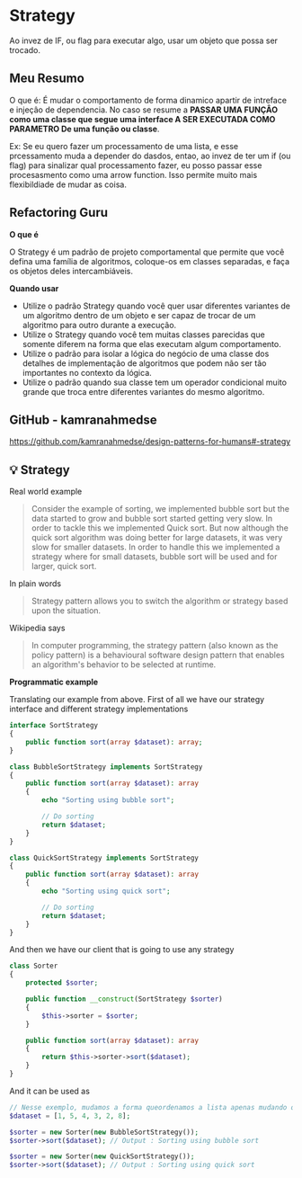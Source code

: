 # Strategy

Ao invez de IF, ou flag para executar algo, usar um objeto que possa ser trocado. 

## Meu Resumo

O que é: É mudar o comportamento de forma dinamico apartir de intreface e injeçâo de dependencia. No caso se resume a **PASSAR UMA FUNÇÂO como uma classe que segue uma interface A SER EXECUTADA COMO PARAMETRO De uma função ou classe**.

Ex: Se eu quero fazer um processamento de uma lista, e esse prcessamento muda a depender do dasdos, entao, ao invez de ter um if (ou flag) para sinalizar qual processamento fazer, eu posso passar esse procesasmento como uma arrow function. Isso permite muito mais flexibildiade de mudar as coisa.

## Refactoring Guru

**O que é**

O Strategy é um padrão de projeto comportamental que permite que você defina uma família de algoritmos, coloque-os em classes separadas, e faça os objetos deles intercambiáveis.

**Quando usar**
+ Utilize o padrão Strategy quando você quer usar diferentes variantes de um algoritmo dentro de um objeto e ser capaz de trocar de um algoritmo para outro durante a execução.
+ Utilize o Strategy quando você tem muitas classes parecidas que somente diferem na forma que elas executam algum comportamento.
+ Utilize o padrão para isolar a lógica do negócio de uma classe dos detalhes de implementação de algoritmos que podem não ser tão importantes no contexto da lógica.
+ Utilize o padrão quando sua classe tem um operador condicional muito grande que troca entre diferentes variantes do mesmo algoritmo.

## GitHub - kamranahmedse

https://github.com/kamranahmedse/design-patterns-for-humans#-strategy

💡 Strategy
--------

Real world example
> Consider the example of sorting, we implemented bubble sort but the data started to grow and bubble sort started getting very slow. In order to tackle this we implemented Quick sort. But now although the quick sort algorithm was doing better for large datasets, it was very slow for smaller datasets. In order to handle this we implemented a strategy where for small datasets, bubble sort will be used and for larger, quick sort.

In plain words
> Strategy pattern allows you to switch the algorithm or strategy based upon the situation.

Wikipedia says
> In computer programming, the strategy pattern (also known as the policy pattern) is a behavioural software design pattern that enables an algorithm's behavior to be selected at runtime.

**Programmatic example**

Translating our example from above. First of all we have our strategy interface and different strategy implementations

```php
interface SortStrategy
{
    public function sort(array $dataset): array;
}

class BubbleSortStrategy implements SortStrategy
{
    public function sort(array $dataset): array
    {
        echo "Sorting using bubble sort";

        // Do sorting
        return $dataset;
    }
}

class QuickSortStrategy implements SortStrategy
{
    public function sort(array $dataset): array
    {
        echo "Sorting using quick sort";

        // Do sorting
        return $dataset;
    }
}
```

And then we have our client that is going to use any strategy
```php
class Sorter
{
    protected $sorter;

    public function __construct(SortStrategy $sorter)
    {
        $this->sorter = $sorter;
    }

    public function sort(array $dataset): array
    {
        return $this->sorter->sort($dataset);
    }
}
```
And it can be used as

```php
// Nesse exemplo, mudamos a forma queordenamos a lista apenas mudando o objeto a ser passado dentro do 'SORTER' sem precisa de nenhum método
$dataset = [1, 5, 4, 3, 2, 8];

$sorter = new Sorter(new BubbleSortStrategy());
$sorter->sort($dataset); // Output : Sorting using bubble sort

$sorter = new Sorter(new QuickSortStrategy());
$sorter->sort($dataset); // Output : Sorting using quick sort
```
